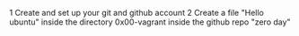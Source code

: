 1 Create and set up your git and github account
2 Create a file "Hello ubuntu" inside the directory 0x00-vagrant inside the github repo "zero day"
